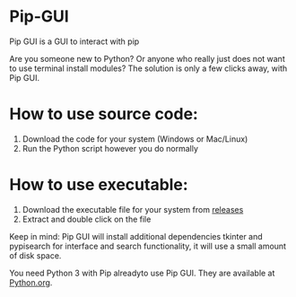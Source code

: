 # Pip-GUI
Pip GUI is a GUI to interact with pip

Are you someone new to Python?  Or anyone who really just does not want to use terminal install modules?
The solution is only a few clicks away, with Pip GUI.

# How to use source code: 
1. Download the code for your system (Windows or Mac/Linux)
2. Run the Python script however you do normally

# How to use executable: 
1. Download the executable file for your system from [releases](https://github.com/tariq-c-dev/Pip-GUI/releases/tag/Release)
2. Extract and double click on the file

Keep in mind: Pip GUI will install additional dependencies tkinter and pypisearch for interface and search functionality, it will use a small amount of disk space.

You need Python 3 with Pip alreadyto use Pip GUI. They are available at [Python.org](https://python.org/downloads/).
